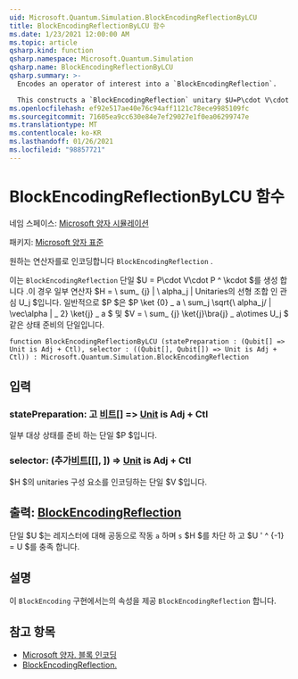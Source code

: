 ```yaml
---
uid: Microsoft.Quantum.Simulation.BlockEncodingReflectionByLCU
title: BlockEncodingReflectionByLCU 함수
ms.date: 1/23/2021 12:00:00 AM
ms.topic: article
qsharp.kind: function
qsharp.namespace: Microsoft.Quantum.Simulation
qsharp.name: BlockEncodingReflectionByLCU
qsharp.summary: >-
  Encodes an operator of interest into a `BlockEncodingReflection`.

  This constructs a `BlockEncodingReflection` unitary $U=P\cdot V\cdot P^\dagger$ that encodes some operator $H=\sum_{j}|\alpha_j|U_j$ of interest that is a linear combination of unitaries. Typically, $P$ is a state preparation unitary such that $P\ket{0}\_a\sum_j\sqrt{\alpha_j/\|\vec\alpha\|\_2}\ket{j}\_a$, and $V=\sum_{j}\ket{j}\bra{j}\_a\otimes U_j$.
ms.openlocfilehash: ef92e517ae40e76c94aff1121c78ece9985109fc
ms.sourcegitcommit: 71605ea9cc630e84e7ef29027e1f0ea06299747e
ms.translationtype: MT
ms.contentlocale: ko-KR
ms.lasthandoff: 01/26/2021
ms.locfileid: "98857721"
---
```

# <a name="blockencodingreflectionbylcu-function"></a>BlockEncodingReflectionByLCU 함수

네임 스페이스: [Microsoft 양자 시뮬레이션](xref:Microsoft.Quantum.Simulation)

패키지: [Microsoft 양자 표준](https://nuget.org/packages/Microsoft.Quantum.Standard)


원하는 연산자를로 인코딩합니다 `BlockEncodingReflection` .

이는 `BlockEncodingReflection` 단일 $U = P\cdot V\cdot P ^ \kcdot $를 생성 합니다 .이 경우 일부 연산자 $H = \ sum_ {j} | \ alpha_j | Unitaries의 선형 조합 인 관심 U_j $입니다. 일반적으로 $P $은 $P \ket {0} \_ a \ sum_j \sqrt{\ alpha_j/ \| \vec\alpha \| \_ 2} \ket{j} \_ a $ 및 $V = \ sum_ {j} \ket{j}\bra{j} \_ a\otimes U_j $ 같은 상태 준비의 단일입니다.

```qsharp
function BlockEncodingReflectionByLCU (statePreparation : (Qubit[] => Unit is Adj + Ctl), selector : ((Qubit[], Qubit[]) => Unit is Adj + Ctl)) : Microsoft.Quantum.Simulation.BlockEncodingReflection
```


## <a name="input"></a>입력

### <a name="statepreparation--qubit--unit--is-adj--ctl"></a>statePreparation: 고 [비트](xref:microsoft.quantum.lang-ref.qubit)[] => [Unit](xref:microsoft.quantum.lang-ref.unit)  is Adj + Ctl

일부 대상 상태를 준비 하는 단일 $P $입니다.


### <a name="selector--qubitqubit--unit--is-adj--ctl"></a>selector: (추가[비트](xref:microsoft.quantum.lang-ref.qubit)[[], [](xref:microsoft.quantum.lang-ref.qubit)]) => [Unit](xref:microsoft.quantum.lang-ref.unit) is Adj + Ctl

$H $의 unitaries 구성 요소를 인코딩하는 단일 $V $입니다.



## <a name="output--blockencodingreflection"></a>출력: [BlockEncodingReflection](xref:Microsoft.Quantum.Simulation.BlockEncodingReflection)

단일 $U $는 레지스터에 대해 공동으로 작동 `a` 하며 `s` $H $를 차단 하 고 $U ' ^ {-1} = U $를 충족 합니다.

## <a name="remarks"></a>설명

이 `BlockEncoding` 구현에서는의 속성을 제공 `BlockEncodingReflection` 합니다.

## <a name="see-also"></a>참고 항목

- [Microsoft 양자. 블록 인코딩](xref:Microsoft.Quantum.Simulation.BlockEncoding)
- [BlockEncodingReflection.](xref:Microsoft.Quantum.Simulation.BlockEncodingReflection)